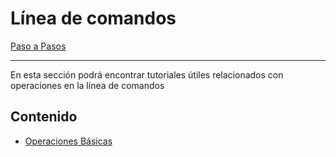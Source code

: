 # Línea de comandos

[Paso a Pasos](../README.md)

---

En esta sección podrá encontrar tutoriales útiles relacionados con operaciones en la línea de comandos

## Contenido

- [Operaciones Básicas](basic_operations.md)
